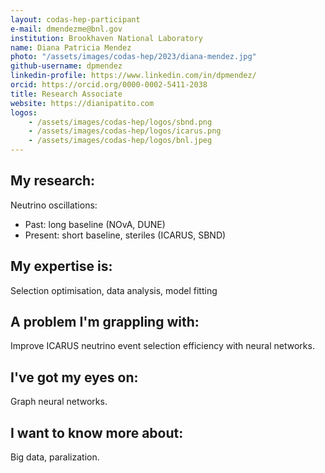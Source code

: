 ```yaml
---
layout: codas-hep-participant
e-mail: dmendezme@bnl.gov
institution: Brookhaven National Laboratory
name: Diana Patricia Mendez
photo: "/assets/images/codas-hep/2023/diana-mendez.jpg"
github-username: dpmendez
linkedin-profile: https://www.linkedin.com/in/dpmendez/
orcid: https://orcid.org/0000-0002-5411-2038
title: Research Associate
website: https://dianipatito.com
logos:
    - /assets/images/codas-hep/logos/sbnd.png
    - /assets/images/codas-hep/logos/icarus.png
    - /assets/images/codas-hep/logos/bnl.jpeg
---
```


## My research:
Neutrino oscillations:
- Past: long baseline (NOvA, DUNE)
- Present: short baseline, steriles (ICARUS, SBND)

## My expertise is:
Selection optimisation, data analysis, model fitting

## A problem I'm grappling with:
Improve ICARUS neutrino event selection efficiency with neural networks.

## I've got my eyes on:
Graph neural networks.

## I want to know more about:
Big data, paralization.
